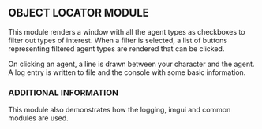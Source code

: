 ## OBJECT LOCATOR MODULE

This module renders a window with all the agent types as checkboxes to filter out types of interest. When a filter is selected, a list of buttons representing filtered agent types are rendered that can be clicked. 

On clicking an agent, a line is drawn between your character and the agent. A log entry is written to file and the console with some basic information.

### ADDITIONAL INFORMATION

This module also demonstrates how the logging, imgui and common modules are used.
